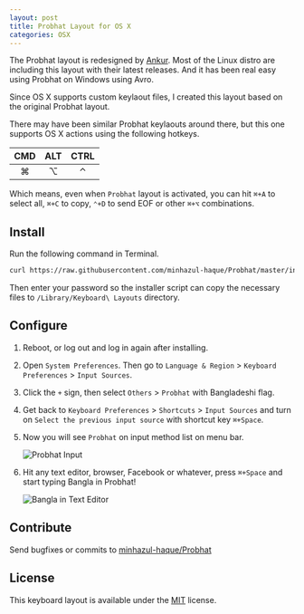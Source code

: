 ```yaml
---
layout: post
title: Probhat Layout for OS X
categories: OSX
---
```

The Probhat layout is redesigned by [Ankur](http://www.ankurbangla.org). Most of the Linux distro are including this layout with their latest releases. And it has been real easy using Probhat on Windows using Avro.

Since OS X supports custom keylaout files, I created this layout based on the original Probhat layout.

There may have been similar Probhat keylaouts around there, but this one supports OS X actions using the following hotkeys.

|CMD|ALT|CTRL|
|:---:|:---:|:---:|
|⌘|⌥|⌃|

Which means, even when `Probhat` layout is activated, you can hit `⌘+A` to select all, `⌘+C` to copy, `⌃+D` to send EOF or other `⌘+⌥` combinations.

## Install

Run the following command in Terminal.

```bash
curl https://raw.githubusercontent.com/minhazul-haque/Probhat/master/install.sh | sudo bash
```

Then enter your password so the installer script can copy the necessary files to `/Library/Keyboard\ Layouts` directory.

## Configure

1. Reboot, or log out and log in again after installing.
2. Open `System Preferences`. Then go to `Language & Region` > `Keyboard Preferences` > `Input Sources`.
3. Click the `+` sign, then select `Others` > `Probhat` with Bangladeshi flag.
4. Get back to `Keyboard Preferences` > `Shortcuts` > `Input Sources` and turn on `Select the previous input source` with shortcut key `⌘+Space`.
5. Now you will see `Probhat` on input method list on menu bar.

    ![Probhat Input](https://github.com/minhazul-haque/Probhat/raw/master/img_inputmenu.png)
    
6. Hit any text editor, browser, Facebook or whatever, press `⌘+Space` and start typing Bangla in Probhat!

    ![Bangla in Text Editor](https://github.com/minhazul-haque/Probhat/raw/master/img_texteditor.png)

## Contribute

<div class="message">
Send bugfixes or commits to <a href="https://github.com/minhazul-haque/Probhat">minhazul-haque/Probhat</a>
</div>

## License

This keyboard layout is available under the [MIT](http://mths.be/mit) license.
